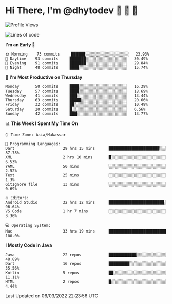 # Hi There, I'm @dhytodev 👋 👋 👋

<!--
**DhytoDev/dhytodev** is a ✨ _special_ ✨ repository because its `README.md` (this file) appears on your GitHub profile.

Here are some ideas to get you started:

- 🔭 I’m currently working on ...
- 🌱 I’m currently learning ...
- 👯 I’m looking to collaborate on ...
- 🤔 I’m looking for help with ...
- 💬 Ask me about ...
- 📫 How to reach me: ...
- 😄 Pronouns: ...
- ⚡ Fun fact: ...
-->

<!--START_SECTION:waka-->
![Profile Views](http://img.shields.io/badge/Profile%20Views-0-blue)

![Lines of code](https://img.shields.io/badge/From%20Hello%20World%20I%27ve%20Written-134%20Thousand%20lines%20of%20code-blue)

**I'm an Early 🐤** 

```text
🌞 Morning    73 commits     ██████░░░░░░░░░░░░░░░░░░░   23.93% 
🌆 Daytime    93 commits     ███████░░░░░░░░░░░░░░░░░░   30.49% 
🌃 Evening    91 commits     ███████░░░░░░░░░░░░░░░░░░   29.84% 
🌙 Night      48 commits     ████░░░░░░░░░░░░░░░░░░░░░   15.74%

```
📅 **I'm Most Productive on Thursday** 

```text
Monday       50 commits     ████░░░░░░░░░░░░░░░░░░░░░   16.39% 
Tuesday      57 commits     ████░░░░░░░░░░░░░░░░░░░░░   18.69% 
Wednesday    41 commits     ███░░░░░░░░░░░░░░░░░░░░░░   13.44% 
Thursday     63 commits     █████░░░░░░░░░░░░░░░░░░░░   20.66% 
Friday       32 commits     ██░░░░░░░░░░░░░░░░░░░░░░░   10.49% 
Saturday     20 commits     █░░░░░░░░░░░░░░░░░░░░░░░░   6.56% 
Sunday       42 commits     ███░░░░░░░░░░░░░░░░░░░░░░   13.77%

```


📊 **This Week I Spent My Time On** 

```text
⌚︎ Time Zone: Asia/Makassar

💬 Programming Languages: 
Dart                     29 hrs 15 mins      ██████████████████████░░░   87.78% 
XML                      2 hrs 10 mins       █░░░░░░░░░░░░░░░░░░░░░░░░   6.53% 
YAML                     50 mins             ░░░░░░░░░░░░░░░░░░░░░░░░░   2.52% 
Text                     25 mins             ░░░░░░░░░░░░░░░░░░░░░░░░░   1.3% 
GitIgnore file           13 mins             ░░░░░░░░░░░░░░░░░░░░░░░░░   0.69%

🔥 Editors: 
Android Studio           32 hrs 12 mins      ████████████████████████░   96.64% 
VS Code                  1 hr 7 mins         ░░░░░░░░░░░░░░░░░░░░░░░░░   3.36%

💻 Operating System: 
Mac                      33 hrs 19 mins      █████████████████████████   100.0%

```

**I Mostly Code in Java** 

```text
Java                     22 repos            ████████████░░░░░░░░░░░░░   48.89% 
Dart                     16 repos            █████████░░░░░░░░░░░░░░░░   35.56% 
Kotlin                   5 repos             ██░░░░░░░░░░░░░░░░░░░░░░░   11.11% 
HTML                     2 repos             █░░░░░░░░░░░░░░░░░░░░░░░░   4.44%

```



 Last Updated on 06/03/2022 22:23:56 UTC
<!--END_SECTION:waka-->
